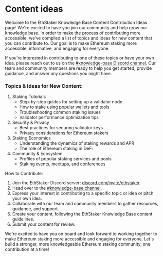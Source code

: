# Content ideas

Welcome to the EthStaker Knowledge Base Content Contribution Ideas page! We're excited to have you join our community and help grow our knowledge base. In order to make the process of contributing more accessible, we've compiled a list of topics and ideas for new content that you can contribute to. Our goal is to make Ethereum staking more accessible, informative, and engaging for everyone.

If you're interested in contributing to one of these topics or have your own idea, please reach out to us on the [#knowledge-base Discord channel](https://discord.com/channels/694822223575384095/1085669876795985920). Our team and community members are ready to help you get started, provide guidance, and answer any questions you might have.

### Topics & Ideas for New Content:

1. Staking Tutorials
   * Step-by-step guides for setting up a validator node
   * How to stake using popular wallets and tools
   * Troubleshooting common staking issues
   * Validator performance optimization tips
2. Security & Privacy
   * Best practices for securing validator keys
   * Privacy considerations for Ethereum stakers
3. Staking Economics
   * Understanding the dynamics of staking rewards and APR
   * The role of Ethereum staking in DeFi
4. Community & Ecosystem
   * Profiles of popular staking services and pools
   * Staking events, meetups, and conferences

How to Contribute:

1. Join the EthStaker Discord server: [discord.com/invite/ethstaker](discord.com/invite/ethstaker)
2. Head over to the [#knowledge-base channel](https://discord.com/channels/694822223575384095/1085669876795985920).
3. Express your interest in contributing to a specific topic or idea or pitch your own idea.
4. Collaborate with our team and community members to gather resources, guidance, and support.
5. Create your content, following the EthStaker Knowledge Base content guidelines.
6. Submit your content for review.

We're excited to have you on board and look forward to working together to make Ethereum staking more accessible and engaging for everyone. Let's build a stronger, more knowledgeable Ethereum staking community, one contribution at a time!
